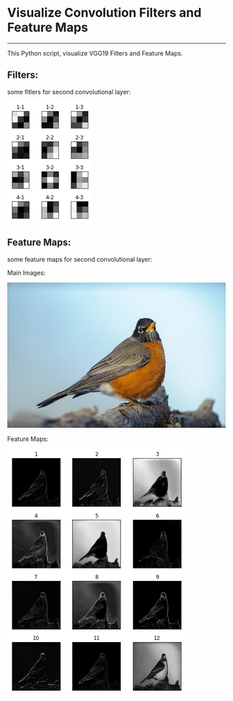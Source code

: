 # Visualize Convolution Filters and Feature Maps
----------------------------------------------------
This Python script, visualize VGG19 Filters and Feature Maps.

Filters:
----------------------------------------------------
some fitlers for second convolutional layer:

![fitlers](imgs/filters.png)

Feature Maps:
----------------------------------------------------
some feature maps for second convolutional layer:

Main Images:

![main](imgs/bird.jpg)

Feature Maps:

![featuremaps](imgs/feturemaps.png)
